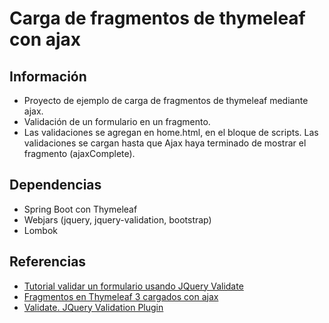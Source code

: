 # Carga de fragmentos de thymeleaf con ajax


## Información
- Proyecto de ejemplo de carga de fragmentos de thymeleaf mediante ajax.
- Validación de un formulario en un fragmento.
- Las validaciones se agregan en home.html, en el bloque de scripts. Las validaciones se cargan hasta que Ajax haya terminado de mostrar el fragmento (ajaxComplete).

## Dependencias
- Spring Boot con Thymeleaf
- Webjars (jquery, jquery-validation, bootstrap)
- Lombok

## Referencias
- [Tutorial validar un formulario usando JQuery Validate](https://creativiamarketing.com/tutorial-validar-un-formulario-usando-jquery-validate)
- [Fragmentos en Thymeleaf 3 cargados con ajax](http://dmunozfer.es/fragmentos-en-thymeleaf-con-spring-boot-y-ajax)
- [Validate. JQuery Validation Plugin](https://jqueryvalidation.org/validate)
